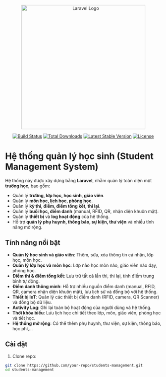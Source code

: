 <p align="center">
<a href="https://laravel.com" target="_blank">
<img src="https://raw.githubusercontent.com/laravel/art/master/logo-lockup/5%20SVG/2%20CMYK/1%20Full%20Color/laravel-logolockup-cmyk-red.svg" width="400" alt="Laravel Logo">
</a>
</p>

<p align="center">
<a href="https://github.com/your-repo/students-management/actions"><img src="https://github.com/laravel/framework/workflows/tests/badge.svg" alt="Build Status"></a>
<a href="https://packagist.org/packages/laravel/framework"><img src="https://img.shields.io/packagist/dt/laravel/framework" alt="Total Downloads"></a>
<a href="https://packagist.org/packages/laravel/framework"><img src="https://img.shields.io/packagist/v/laravel/framework" alt="Latest Stable Version"></a>
<a href="https://packagist.org/packages/laravel/framework"><img src="https://img.shields.io/packagist/l/laravel/framework" alt="License"></a>
</p>

# Hệ thống quản lý học sinh (Student Management System)

Hệ thống này được xây dựng bằng **Laravel**, nhằm quản lý toàn diện một **trường học**, bao gồm:
- Quản lý **trường, lớp học, học sinh, giáo viên**.
- Quản lý **môn học, lịch học, phòng học**.
- Quản lý **kỳ thi, điểm, điểm tổng kết, thi lại**.
- Quản lý **buổi học, điểm danh** (manual, RFID, QR, nhận diện khuôn mặt).
- Quản lý **thiết bị** và **log hoạt động** của hệ thống.
- Hỗ trợ **quản lý phụ huynh, thông báo, sự kiện, thư viện** và nhiều tính năng mở rộng.

## Tính năng nổi bật

- **Quản lý học sinh và giáo viên**: Thêm, sửa, xóa thông tin cá nhân, lớp học, môn học.
- **Quản lý lớp học và môn học**: Lớp nào học môn nào, giáo viên nào dạy, phòng học.
- **Điểm thi & điểm tổng kết**: Lưu trữ tất cả lần thi, thi lại, tính điểm trung bình tự động.
- **Điểm danh thông minh**: Hỗ trợ nhiều nguồn điểm danh (manual, RFID, QR, camera nhận diện khuôn mặt), lưu lịch sử và đồng bộ với hệ thống.
- **Thiết bị IoT**: Quản lý các thiết bị điểm danh (RFID, camera, QR Scanner) và đồng bộ dữ liệu.
- **Activity Log**: Ghi lại toàn bộ hoạt động của người dùng và hệ thống.
- **Thời khóa biểu**: Lưu lịch học chi tiết theo lớp, môn, giáo viên, phòng học và tiết học.
- **Hệ thống mở rộng**: Có thể thêm phụ huynh, thư viện, sự kiện, thông báo, học phí,...

## Cài đặt

1. Clone repo:
```bash
git clone https://github.com/your-repo/students-management.git
cd students-management